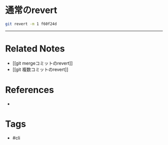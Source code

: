 # 通常のrevert
```sh
git revert -m 1 f60f24d
```


---

# Related Notes
- [[git mergeコミットのrevert]]
- [[git 複数コミットのrevert]]

# References
- 

# Tags
- #cli 